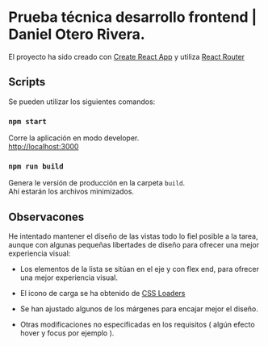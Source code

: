 # Prueba técnica desarrollo frontend | Daniel Otero Rivera.

El proyecto ha sido creado con [Create React App](https://github.com/facebook/create-react-app) y utiliza [React Router](https://reactrouter.com/en/main) 

## Scripts

Se pueden utilizar los siguientes comandos:

### `npm start`

Corre la aplicación en modo developer.\
[http://localhost:3000](http://localhost:3000)

### `npm run build`

Genera le versión de producción en la carpeta `build`.\
Ahí estarán los archivos minimizados.

## Observacones

He intentado mantener el diseño de las vistas todo lo fiel posible a la tarea, aunque con algunas pequeñas libertades de diseño para ofrecer una mejor 
experiencia visual:

- Los elementos de la lista se sitúan en el eje y con flex end, 
para ofrecer una mejor experiencia visual.

- El icono de carga se ha obtenido de [CSS Loaders](https://cssloaders.github.io/)

- Se han ajustado algunos de los márgenes para encajar mejor el diseño.

- Otras modificaciones no especificadas en los requisitos ( algún efecto hover y focus por ejemplo ).